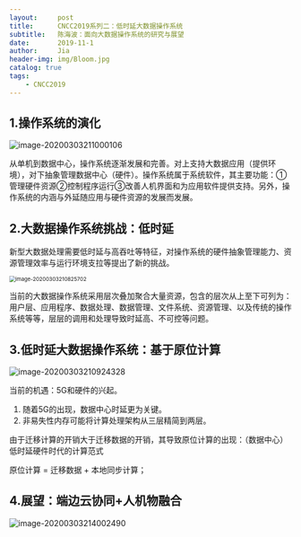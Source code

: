 ```yaml
---
layout:     post
title:      CNCC2019系列二：低时延大数据操作系统
subtitle:   陈海波：面向大数据操作系统的研究与展望
date:       2019-11-1
author:     Jia
header-img: img/Bloom.jpg
catalog: true
tags:
    - CNCC2019
---
```


## 1.操作系统的演化

![image-20200303211000106](C:\Users\JingnanJia\AppData\Roaming\Typora\typora-user-images\image-20200303211000106.png)

从单机到数据中心，操作系统逐渐发展和完善。对上支持大数据应用（提供环境），对下抽象管理数据中心（硬件）。操作系统属于系统软件，其主要功能：①管理硬件资源②控制程序运行③改善人机界面和为应用软件提供支持。另外，操作系统的内涵与外延随应用与硬件资源的发展而发展。

## 2.大数据操作系统挑战：低时延

新型大数据处理需要低时延与高吞吐等特征，对操作系统的硬件抽象管理能力、资源管理效率与运行环境支拉等提出了新的挑战。

<img src="C:\Users\JingnanJia\AppData\Roaming\Typora\typora-user-images\image-20200303210825702.png" alt="image-20200303210825702" style="zoom:67%;" />

当前的大数据操作系统采用层次叠加聚合大量资源，包含的层次从上至下可列为：用户层、应用程序、数据处理、数据管理、文件系统、资源管理、以及传统的操作系统等等，层层的调用和处理导致时延高、不可控等问题。

## 3.低时延大数据操作系统：基于原位计算

![image-20200303210924328](C:\Users\JingnanJia\AppData\Roaming\Typora\typora-user-images\image-20200303210924328.png)

当前的机遇：5G和硬件的兴起。

1. 随着5G的出现，数据中心时延更为关键。
2. 非易失性内存可能将计算处理架构从三层精简到两层。

由于迁移计算的开销大于迁移数据的开销，其导致原位计算的出现：（数据中心）低时延硬件时代的计算范式

原位计算 = 迁移数据 + 本地同步计算；

## 4.展望：端边云协同+人机物融合

![image-20200303214002490](C:\Users\JingnanJia\AppData\Roaming\Typora\typora-user-images\image-20200303214002490.png)


